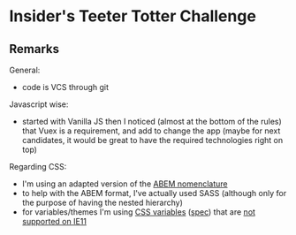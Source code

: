 # Insider's Teeter Totter Challenge


## Remarks

General: 
- code is VCS through git 

Javascript wise:
- started with Vanilla JS then I noticed (almost at the bottom of the rules) that Vuex is a requirement, and add to change the app (maybe for next candidates, it would be great to have the required technologies right on top)

Regarding CSS:
- I'm using an adapted version of the [ABEM nomenclature](https://css-tricks.com/abem-useful-adaptation-bem/)
- to help with the ABEM format, I've actually used SASS (although only for the purpose of having the nested hierarchy)
- for variables/themes I'm using [CSS variables](https://developer.mozilla.org/en-US/docs/Web/CSS/Using_CSS_custom_properties) ([spec](https://www.w3.org/TR/css-variables/)) that are [not supported on IE11](https://caniuse.com/css-variables)

